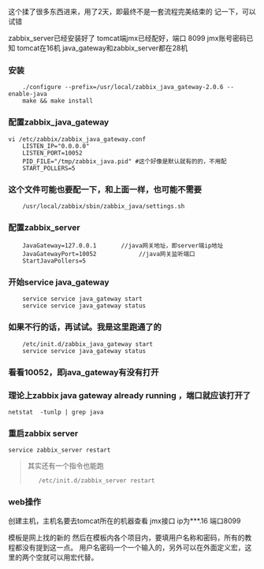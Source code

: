 这个揉了很多东西进来，用了2天，即最终不是一套流程完美结束的
记一下，可以试错

zabbix_server已经安装好了
tomcat端jmx已经配好，端口 8099
jmx账号密码已知
tomcat在16机
java_gateway和zabbix_server都在28机

### 安装
```
    ./configure --prefix=/usr/local/zabbix_java_gateway-2.0.6 --enable-java
    make && make install
```

### 配置zabbix_java_gateway
```
vi /etc/zabbix/zabbix_java_gateway.conf
    LISTEN_IP="0.0.0.0"
    LISTEN_PORT=10052
    PID_FILE="/tmp/zabbix_java.pid" #这个好像是默认就有的的，不用配
    START_POLLERS=5
```

### 这个文件可能也要配一下，和上面一样，也可能不需要
```
    /usr/local/zabbix/sbin/zabbix_java/settings.sh
```

### 配置zabbix_server
```
    JavaGateway=127.0.0.1       //java网关地址，即server端ip地址
    JavaGatewayPort=10052            //java网关监听端口
    StartJavaPollers=5
```

### 开始service java_gateway
```
    service service java_gateway start
    service service java_gateway status
```

### 如果不行的话，再试试。我是这里跑通了的
```
    /etc/init.d/zabbix_java_gateway start
    service service java_gateway status
```

### 看看10052，即java_gateway有没有打开
### 理论上zabbix java gateway already running ，端口就应该打开了
```
netstat  -tunlp | grep java
```

### 重启zabbix server
```
service zabbix_server restart
```

>其实还有一个指令也能跑
>```
>    /etc/init.d/zabbix_server restart
>```


### web操作
创建主机，主机名要去tomcat所在的机器查看 jmx接口 ip为***.16  端口8099

模板是网上找的新的
然后在模板内各个项目内，要填用户名称和密码，所有的教程都没有提到这一点。
用户名密码一个一个输入的，另外可以在外面定义宏，这里的两个空就可以用宏代替。
